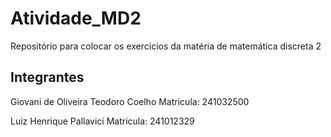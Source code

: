 # Atividade_MD2
Repositório para colocar os exercicios da matéria de matemática discreta 2

## Integrantes
Giovani de Oliveira Teodoro Coelho
Matricula: 241032500

Luiz Henrique Pallavici
Matricula: 241012329 
